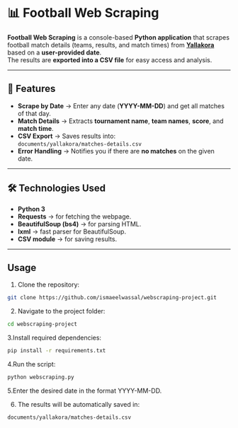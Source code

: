 # 📊 Football Web Scraping

**Football Web Scraping** is a console-based **Python application** that scrapes football match details (teams, results, and match times) from **[Yallakora](https://www.yallakora.com/)** based on a **user-provided date**.  
The results are **exported into a CSV file** for easy access and analysis.  

---

## 🚀 **Features**
- **Scrape by Date** → Enter any date (**YYYY-MM-DD**) and get all matches of that day.  
- **Match Details** → Extracts **tournament name**, **team names**, **score**, and **match time**.  
- **CSV Export** → Saves results into:  
  `documents/yallakora/matches-details.csv`  
- **Error Handling** → Notifies you if there are **no matches** on the given date.  

---

## 🛠️ **Technologies Used**
- **Python 3**  
- **Requests** → for fetching the webpage.  
- **BeautifulSoup (bs4)** → for parsing HTML.  
- **lxml** → fast parser for BeautifulSoup.  
- **CSV module** → for saving results.
- ------- 
## Usage

1. Clone the repository:
```bash
git clone https://github.com/ismaeelwassal/webscraping-project.git

```
2. Navigate to the project folder:
```bash
cd webscraping-project
```
3.Install required dependencies:
```bash
pip install -r requirements.txt
```
4.Run the script:
```bash
python webscraping.py
```
5.Enter the desired date in the format YYYY-MM-DD.

6. The results will be automatically saved in:
```bash
documents/yallakora/matches-details.csv
```

